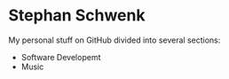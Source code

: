# Stephan Schwenk

My personal stuff on GitHub divided into several sections:

- Software Developemt
- Music

